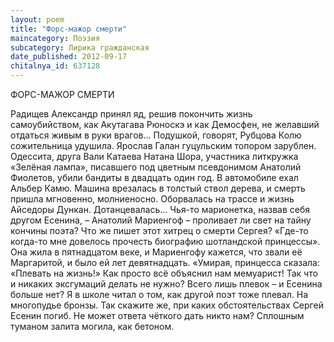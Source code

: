 ```yaml
---
layout: poem
title: "Форс-мажор смерти"
maincategory: Поэзия
subcategory: Лирика гражданская
date_published: 2012-09-17
chitalnya_id: 637128
---
```




ФОРС-МАЖОР СМЕРТИ

Радищев Александр
принял яд,
решив покончить жизнь
самоубийством,
как Акутагава Рюноскэ
и как Демосфен,
не желавший отдаться
живым 
в руки врагов...
Подушкой, говорят,
Рубцова Колю
сожительница удушила.
Ярослав Галан
гуцульским топором
зарублен.
Одессита,
друга Вали Катаева
Натана Шора,
участника литкружка
«Зелёная лампа»,
писавшего 
под цветным псевдонимом
Анатолий Фиолетов,
убили бандиты
в двадцать один год.
В автомобиле ехал Альбер Камю.
Машина врезалась в толстый ствол дерева,
и смерть пришла мгновенно, молниеносно.
Оборвалась на трассе
и жизнь Айседоры Дункан.
Дотанцевалась...
Чья-то марионетка,
назвав себя другом Есенина, – 
Анатолий Мариенгоф – 
проливает ли свет
на тайну кончины поэта?
Что же пишет этот хитрец
о смерти Сергея?
«Где-то когда-то мне довелось
прочесть биографию
шотландской принцессы».
Она жила в пятнадцатом веке,
и Мариенгофу кажется, что
звали её Маргаритой,
и было ей лет девятнадцать.
«Умирая, принцесса  сказала:
«Плевать на жизнь!»
Как просто всё объяснил нам
мемуарист!
Так что и никаких эксгумаций
делать не нужно?
Всего лишь плевок – 
и Есенина больше нет?
Я в школе читал о том,
как другой поэт
тоже плевал.
На многопудье бронзы.
Так скажите же,
при каких обстоятельствах
Сергей Есенин погиб.
Не может ответа чёткого
дать никто нам?
Сплошным туманом залита
могила,
как бетоном.






